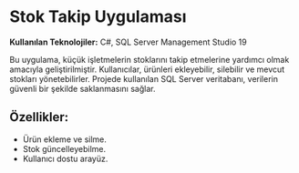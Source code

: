 # Stok Takip Uygulaması

**Kullanılan Teknolojiler:** C#, SQL Server Management Studio 19

Bu uygulama, küçük işletmelerin stoklarını takip etmelerine yardımcı olmak amacıyla geliştirilmiştir. Kullanıcılar, ürünleri ekleyebilir, silebilir ve mevcut stokları yönetebilirler. Projede kullanılan SQL Server veritabanı, verilerin güvenli bir şekilde saklanmasını sağlar.

## Özellikler:
- Ürün ekleme ve silme.
- Stok güncelleyebilme.
- Kullanıcı dostu arayüz.

